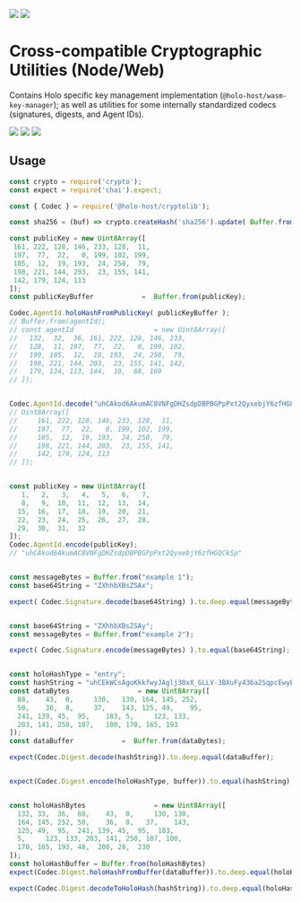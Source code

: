 [![](https://img.shields.io/npm/v/@holo-host/cryptolib/latest?style=flat-square)](http://npmjs.com/package/@holo-host/cryptolib)
[![](https://img.shields.io/github/workflow/status/holo-host/cryptolib-js/Node.js%20CI/master?style=flat-square&label=master)](https://github.com/holo-host/cryptolib-js)

# Cross-compatible Cryptographic Utilities (Node/Web)
Contains Holo specific key management implementation (`@holo-host/wasm-key-manager`); as well as
utilities for some internally standardized codecs (signatures, digests, and Agent IDs).

[![](https://img.shields.io/github/issues-raw/holo-host/cryptolib-js?style=flat-square)](https://github.com/holo-host/cryptolib-js/issues)
[![](https://img.shields.io/github/issues-closed-raw/holo-host/cryptolib-js?style=flat-square)](https://github.com/holo-host/cryptolib-js/issues?q=is%3Aissue+is%3Aclosed)
[![](https://img.shields.io/github/issues-pr-raw/holo-host/cryptolib-js?style=flat-square)](https://github.com/holo-host/cryptolib-js/pulls)

## Usage

```javascript
const crypto = require('crypto');
const expect = require('chai').expect;

const { Codec } = require('@holo-host/cryptolib');

const sha256 = (buf) => crypto.createHash('sha256').update( Buffer.from(buf) ).digest();

const publicKey = new Uint8Array([
 161, 222, 128, 146, 233, 128,  11,
 197,  77,  22,   0, 199, 102, 199,
 105,  12,  19, 193,  24, 250,  79,
 198, 221, 144, 203,  23, 155, 141,
 142, 179, 124, 113
]);
const publicKeyBuffer            =  Buffer.from(publicKey);

Codec.AgentId.holoHashFromPublicKey( publicKeyBuffer );
// Buffer.from(agentId);
// const agentId					= new Uint8Array([
//   132,  32,  36, 161, 222, 128, 146, 233,
//   128,  11, 197,  77,  22,   0, 199, 102,
//   199, 105,  12,  19, 193,  24, 250,  79,
//   198, 221, 144, 203,  23, 155, 141, 142,
//   179, 124, 113, 144,  10,  68, 169
// ]);


Codec.AgentId.decode("uhCAkod6AkumAC8VNFgDHZsdpDBPBGPpPxt2QyxebjY6zfHGQCkSp");
// Uint8Array([
//     161, 222, 128, 146, 233, 128,  11,
//     197,  77,  22,   0, 199, 102, 199,
//     105,  12,  19, 193,  24, 250,  79,
//     198, 221, 144, 203,  23, 155, 141,
//     142, 179, 124, 113
// ]);


const publicKey = new Uint8Array([
   1,   2,   3,   4,   5,   6,   7,
   8,   9,  10,  11,  12,  13,  14,
  15,  16,  17,  18,  19,  20,  21,
  22,  23,  24,  25,  26,  27,  28,
  29,  30,  31,  32
]);
Codec.AgentId.encode(publicKey);
// "uhCAkod6AkumAC8VNFgDHZsdpDBPBGPpPxt2QyxebjY6zfHGQCkSp"


const messageBytes = Buffer.from("example 1");
const base64String = "ZXhhbXBsZSAx";

expect( Codec.Signature.decode(base64String) ).to.deep.equal(messageBytes)


const base64String = "ZXhhbXBsZSAy";
const messageBytes = Buffer.from("example 2");

expect( Codec.Signature.encode(messageBytes) ).to.equal(base64String);


const holoHashType = "entry";
const hashString = "uhCEkWCsAgoKkkfwyJAglj30xX_GLLV-3BXuFy436a2SqpcEwyBzm";
const dataBytes					= new Uint8Array([
  88,	 43,  0,	 130,	130, 164, 145, 252,
  50,	 36,  8,	 37,	143, 125, 49,	 95,
  241, 139, 45,	 95,	183, 5,		123, 133,	
  203, 141,	250, 107,	100, 170, 165, 193
]);
const dataBuffer            =  Buffer.from(dataBytes);

expect(Codec.Digest.decode(hashString)).to.deep.equal(dataBuffer);


expect(Codec.Digest.encode(holoHashType, buffer)).to.equal(hashString);


const holoHashBytes					= new Uint8Array([
  132, 33,  36,	 88,	43,  0,	 	130, 130,
  164, 145, 252, 50,	36,  8,   37,	 143,
  125, 49,  95,  241, 139, 45,  95,	 183,
  5,	 123, 133, 203, 141, 250, 107, 100, 
  170, 165, 193, 48,  200, 28,  230
]);
const holoHashBuffer = Buffer.from(holoHashBytes)
expect(Codec.Digest.holoHashFromBuffer(dataBuffer)).to.deep.equal(holoHashBuffer);

expect(Codec.Digest.decodeToHoloHash(hashString)).to.deep.equal(holoHashBuffer);
```
